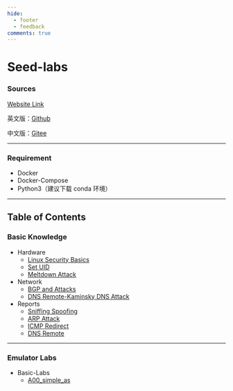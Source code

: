 ```yaml
---
hide:
  - footer
  - feedback
comments: true
---
```

# Seed-labs

### Sources

[Website Link](https://seedsecuritylabs.org)

英文版：[Github](https://github.com/seed-labs/seed-labs)

中文版：[Gitee](https://gitee.com/seedlab/seedlabs-chinese)
***
### Requirement

- Docker
- Docker-Compose
- Python3（建议下载 conda 环境）
***
## Table of Contents

### Basic Knowledge
- Hardware
	- [Linux Security Basics](Knowledge/Hardware/Basic/)
	- [Set UID](Knowledge/Hardware/Set%20UID/)
	- [Meltdown Attack](Knowledge/Hardware/Meltdown%20Attack/)
- Network
	- [BGP and Attacks](Knowledge/Network/BGP%20Basic/)
	- [DNS Remote-Kaminsky DNS Attack](Knowledge/Network/Kaminsky/)
- Reports
	- [Sniffing Spoofing](Knowledge/Reports/Sniffing%20Spoofing/)
	- [ARP Attack](Knowledge/Reports/ARP%20Attack/)
	- [ICMP Redirect](Knowledge/Reports/ICMP%20Redirect)
	- [DNS Remote](Knowledge/Reports/DNS%20Remote/)
***
### Emulator Labs

- Basic-Labs
	- [A00_simple_as](Basic-Labs/A00_simple_as/)
